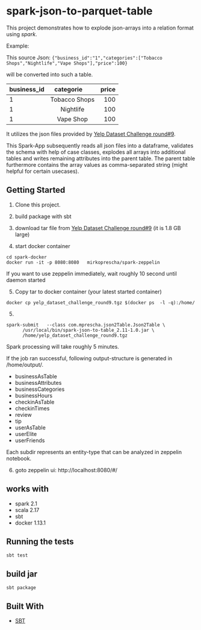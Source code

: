 # spark-json-to-parquet-table

This project demonstrates how to explode json-arrays into a relation format using *spark*.

Example:

This source Json:
 `{"business_id":"1","categories":["Tobacco Shops","Nightlife","Vape Shops"],"price":100} `
 
will be converted into such a table.
 
| business_id   | categorie      | price  |
| ------------- |:--------------:| -----:|
| 1             | Tobacco Shops  | 100 |
| 1             | Nightlife      | 100 |
| 1             | Vape Shop      | 100 |

It utilizes the json files provided by [Yelp Dataset Challenge round#9](https://www.yelp.com/dataset_challenge).

This Spark-App subsequently reads all json files into a dataframe, validates the schema with help of case classes, explodes all arrays into additional tables and writes remaining attributes into the parent table. The parent table furthermore contains the array values as comma-separated string (might helpful for certain usecases). 


## Getting Started

1. Clone this project.
3. build package with sbt

2. download tar file from [Yelp Dataset Challenge round#9](https://www.yelp.com/dataset_challenge) (it is 1.8 GB large)

6. start docker container

```
cd spark-docker
docker run -it -p 8080:8080   mirkoprescha/spark-zeppelin
```
If you want to use zeppelin immediately, wait roughly 10 second until daemon started

5. Copy tar to docker container (your latest started container)
```
docker cp yelp_dataset_challenge_round9.tgz $(docker ps  -l -q):/home/
```

5.
```
spark-submit   --class com.mprescha.json2Table.Json2Table \
      /usr/local/bin/spark-json-to-table_2.11-1.0.jar \
      /home/yelp_dataset_challenge_round9.tgz
```

Spark processing will take roughly 5 minutes.

If the job ran successful, following output-structure is generated in /home/output/.
- businessAsTable
- businessAttributes
- businessCategories
- businessHours
- checkinAsTable
- checkinTimes
- review
- tip
- userAsTable
- userElite
- userFriends

Each subdir represents an entity-type that can be analyzed in zeppelin notebook.

6. goto zeppelin ui: http://localhost:8080/#/


## works with
- spark 2.1
- scala 2.17
- sbt
- docker 1.13.1
 
 
## Running the tests

```
sbt test
```

## build jar

```
sbt package
```



## Built With

* [SBT](http://www.scala-sbt.org/)



